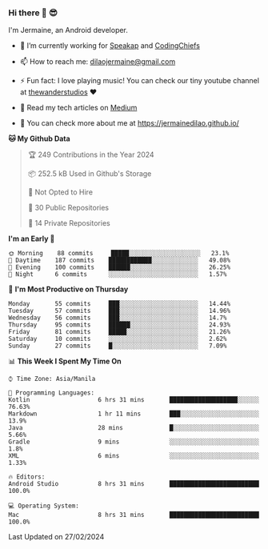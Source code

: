 ### Hi there 👋 😎
I'm Jermaine, an Android developer.

- 🔭 I’m currently working for [Speakap](https://www.speakap.com/) and [CodingChiefs](https://codingchiefs.com/en/)

- 📫 How to reach me: dilaojermaine@gmail.com

- ⚡ Fun fact: I love playing music! You can check our tiny youtube channel at [thewanderstudios](https://www.youtube.com/thewanderstudios) ♥️

- 📖 Read my tech articles on [Medium](https://jermainedilao.medium.com/)

- 👀 You can check more about me at https://jermainedilao.github.io/

<!--
**jermainedilao/jermainedilao** is a ✨ _special_ ✨ repository because its `README.md` (this file) appears on your GitHub profile.

Here are some ideas to get you started:

- 🔭 I’m currently working on ...
- 🌱 I’m currently learning ...
- 👯 I’m looking to collaborate on ...
- 🤔 I’m looking for help with ...
- 💬 Ask me about ...
- 📫 How to reach me: ...
- 😄 Pronouns: ...
- ⚡ Fun fact: ...
-->

<!--START_SECTION:waka-->
**🐱 My Github Data** 

> 🏆 249 Contributions in the Year 2024
 > 
> 📦 252.5 kB Used in Github's Storage 
 > 
> 🚫 Not Opted to Hire
 > 
> 📜 30 Public Repositories 
 > 
> 🔑 14 Private Repositories  
 > 
**I'm an Early 🐤** 

```text
🌞 Morning    88 commits     █████░░░░░░░░░░░░░░░░░░░░   23.1% 
🌆 Daytime    187 commits    ████████████░░░░░░░░░░░░░   49.08% 
🌃 Evening    100 commits    ██████░░░░░░░░░░░░░░░░░░░   26.25% 
🌙 Night      6 commits      ░░░░░░░░░░░░░░░░░░░░░░░░░   1.57%

```
📅 **I'm Most Productive on Thursday** 

```text
Monday       55 commits     ███░░░░░░░░░░░░░░░░░░░░░░   14.44% 
Tuesday      57 commits     ███░░░░░░░░░░░░░░░░░░░░░░   14.96% 
Wednesday    56 commits     ███░░░░░░░░░░░░░░░░░░░░░░   14.7% 
Thursday     95 commits     ██████░░░░░░░░░░░░░░░░░░░   24.93% 
Friday       81 commits     █████░░░░░░░░░░░░░░░░░░░░   21.26% 
Saturday     10 commits     ░░░░░░░░░░░░░░░░░░░░░░░░░   2.62% 
Sunday       27 commits     █░░░░░░░░░░░░░░░░░░░░░░░░   7.09%

```


📊 **This Week I Spent My Time On** 

```text
⌚︎ Time Zone: Asia/Manila

💬 Programming Languages: 
Kotlin                   6 hrs 31 mins       ███████████████████░░░░░░   76.63% 
Markdown                 1 hr 11 mins        ███░░░░░░░░░░░░░░░░░░░░░░   13.9% 
Java                     28 mins             █░░░░░░░░░░░░░░░░░░░░░░░░   5.66% 
Gradle                   9 mins              ░░░░░░░░░░░░░░░░░░░░░░░░░   1.8% 
XML                      6 mins              ░░░░░░░░░░░░░░░░░░░░░░░░░   1.33%

🔥 Editors: 
Android Studio           8 hrs 31 mins       █████████████████████████   100.0%

💻 Operating System: 
Mac                      8 hrs 31 mins       █████████████████████████   100.0%

```


 Last Updated on 27/02/2024
<!--END_SECTION:waka-->

